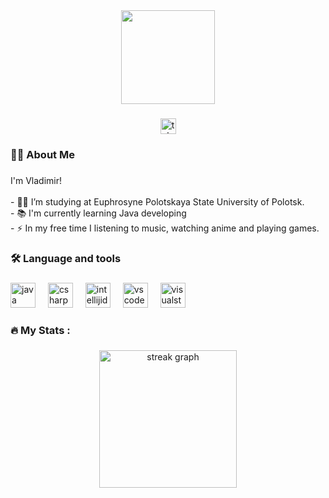 <div align="center">
  <img height="150" src="https://media1.tenor.com/m/6us3et_6HDoAAAAC/hello-there-hi-there.gif"  />
</div>

###

<div align="center">
  <a href="https://t.me/V01aN" target="_blank">
    <img src="https://img.shields.io/static/v1?message=Telegram&logo=telegram&label=&color=2CA5E0&logoColor=white&labelColor=&style=for-the-badge" height="25" alt="telegram logo"  />
  </a>
</div>

###

<h3 align="left">👩‍💻  About Me</h3>

###

<p align="left">I'm Vladimir!<br><br>- 👨‍🎓 I’m studying at Euphrosyne Polotskaya State University of Polotsk.<br>- 📚 I'm currently learning Java developing<br>- ⚡ In my free time I listening to music, watching anime and playing games.</p>

###

<h3 align="left">🛠 Language and tools</h3>

###

<div align="left">
  <img src="https://skillicons.dev/icons?i=java" height="40" alt="java logo"  />
  <img width="12" />
  <img src="https://skillicons.dev/icons?i=cs" height="40" alt="csharp logo"  />
  <img width="12" />
  <img src="https://skillicons.dev/icons?i=idea" height="40" alt="intellijidea logo"  />
  <img width="12" />
  <img src="https://skillicons.dev/icons?i=vscode" height="40" alt="vscode logo"  />
  <img width="12" />
  <img src="https://skillicons.dev/icons?i=visualstudio" height="40" alt="visualstudio logo"  />
</div>

###

<h3 align="left">🔥   My Stats :</h3>

###

<div align="center">
  <img src="https://streak-stats.demolab.com?user=V01aN&locale=en&mode=daily&theme=dark&hide_border=false&border_radius=5&order=3" height="220" alt="streak graph"  />
</div>

###
